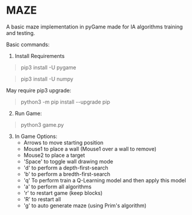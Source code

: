 # MAZE

A basic maze implementation in pyGame made for IA algorithms training and testing.

Basic commands:

1. Install Requirements
> pip3 install -U pygame

> pip3 install -U numpy

May require pip3 upgrade:
> python3 -m pip install --upgrade pip

2. Run Game:
> python3 game.py

3. In Game Options:
	+ Arrows to move starting position
	+ Mouse1 to place a wall (Mouse1 over a wall to remove)
	+ Mouse2 to place a target
	+ 'Space' to toggle wall drawing mode
	+ 'd' to perform a depth-first-search
	+ 'b' to perform a bredth-first-search
	+ 'q' To perform train a Q-Learning model and then apply this model
	+ 'a' to perform all algorithms
	+ 'r' to restart game (keep blocks)
	+ 'R' to restart all
	+ 'g' to auto generate maze (using Prim's algorithm)